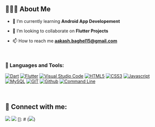 ## 👨🏽‍💻 About Me

- 🌱 I’m currently learning **Android App Developement**

- 👯 I’m looking to collaborate on **Flutter Projects**

- 📫 How to reach me **aakash.baghel15@gmail.com**
                      
<!---
icarus3112/icarus3112 is a ✨ special ✨ repository because its `README.md` (this file) appears on your GitHub profile.
You can click the Preview link to take a look at your changes.
--->
<br />

### 🚀 Languages and Tools:

[![Dart](https://img.icons8.com/color/50/000000/dart.png)](#)
[![Flutter](https://img.icons8.com/color/48/000000/flutter.png)](#)
[![Visual Studio Code](https://img.icons8.com/fluent/50/000000/visual-studio-code-2019.png)](#)
[![HTML5](https://img.icons8.com/color/48/000000/html-5.png)](#)
[![CSS3](https://img.icons8.com/color/48/000000/css3.png)](#)
[![Javascript](https://img.icons8.com/color/50/000000/javascript--v2.png)](#)
[![MySQL](https://img.icons8.com/fluent/50/000000/mysql-logo.png)](#)
[![GIT](https://img.icons8.com/color/50/000000/git.png)](#)
[![Github](https://img.icons8.com/color/50/000000/github--v1.png)](#)
[![Command Line](https://img.icons8.com/color/50/000000/run-command.png)](#)
 
<br />

## 📱 Connect with me:
<p align="left">

<a href = "https://www.linkedin.com/in/aakashdeep-singh-baghel-664b531a7/" target="_blank"><img src="https://img.icons8.com/fluent/48/000000/linkedin.png"/></a>
<a href = "https://www.instagram.com/aakashic.records/"><img src="https://img.icons8.com/fluent/48/000000/instagram-new.png"/></a>
[]: # (<a href = ""><img src="https://img.icons8.com/color/48/000000/youtube-play.png"/></a>)

</p>

